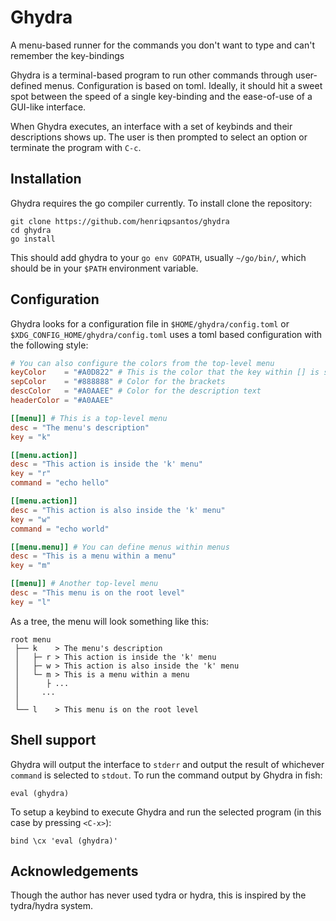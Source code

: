 # Ghydra

A menu-based runner for the commands you don't want to type and can't remember the key-bindings

Ghydra is a terminal-based program to run other commands through user-defined menus. Configuration is based on toml. Ideally, it should hit a sweet spot between the speed of a single key-binding and the ease-of-use of a GUI-like interface.

When Ghydra executes, an interface with a set of keybinds and their descriptions shows up. The user is then prompted to select an option or terminate the program with `C-c`.

## Installation

Ghydra requires the go compiler currently. To install clone the repository:

```
git clone https://github.com/henriqpsantos/ghydra
cd ghydra
go install
```

This should add ghydra to your `go env GOPATH`, usually `~/go/bin/`, which should be in your `$PATH` environment variable.

## Configuration

Ghydra looks for a configuration file in `$HOME/ghydra/config.toml` or `$XDG_CONFIG_HOME/ghydra/config.toml` uses a toml based configuration with the following style:

```toml
# You can also configure the colors from the top-level menu
keyColor    = "#A0D822" # This is the color that the key within [] is shown
sepColor    = "#888888" # Color for the brackets
descColor   = "#A0AAEE" # Color for the description text
headerColor = "#A0AAEE"

[[menu]] # This is a top-level menu
desc = "The menu's description"
key = "k"

[[menu.action]]
desc = "This action is inside the 'k' menu"
key = "r"
command = "echo hello"

[[menu.action]]
desc = "This action is also inside the 'k' menu"
key = "w"
command = "echo world" 

[[menu.menu]] # You can define menus within menus
desc = "This is a menu within a menu"
key = "m"

[[menu]] # Another top-level menu
desc = "This menu is on the root level"
key = "l"
```

As a tree, the menu will look something like this:

```
root menu
 ├── k    > The menu's description 
 │   ├─ r > This action is inside the 'k' menu
 │   ├─ w > This action is also inside the 'k' menu
 │   └─ m > This is a menu within a menu
 │      ├ ...
 │     ...
 │
 └── l    > This menu is on the root level
```

## Shell support

Ghydra will output the interface to `stderr` and output the result of whichever `command` is selected to `stdout`. To run the command output by Ghydra in fish:

```fish
eval (ghydra)
````

To setup a keybind to execute Ghydra and run the selected program (in this case by pressing `<C-x>`):

```fish
bind \cx 'eval (ghydra)'
```

## Acknowledgements

Though the author has never used tydra or hydra, this is inspired by the tydra/hydra system.
